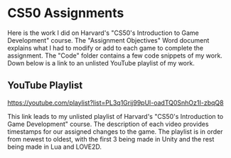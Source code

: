 # CS50 Assignments

Here is the work I did on Harvard's "CS50's Introduction to Game Development" course. The "Assignment Objectives" Word document explains what I had to modify or add to each game to complete the assignment. The "Code" folder contains a few code snippets of my work. Down below is a link to an unlisted YouTube playlist of my work.

## YouTube Playlist

https://youtube.com/playlist?list=PL3q1Grij99pUl-oadTQ0SnhOz1I-zbqQ8

This link leads to my unlisted playlist of Harvard's "CS50's Introduction to Game Development" course. The description of each video provides timestamps for our assigned changes to the game. The playlist is in order from newest to oldest, with the first 3 being made in Unity and the rest being made in Lua and LOVE2D.

